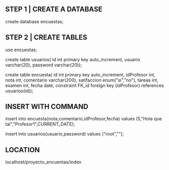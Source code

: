 ## STEP 1 | CREATE A DATABASE
create database encuestas;

## STEP 2 | CREATE TABLES
use encuestas;

create table usuarios(
id int primary key auto_increment,
usuario varchar(20),
password varchar(20));

create table encuesta(
id int primary key auto_increment,
idProfesor int,
nota int,
comentario varchar(200),
satifaccion enum("si","no"),
tareas int,
examen int,
fecha date,
constraint FK_id foreign key (idProfesor) references usuarios(id));


## INSERT WITH COMMAND
insert into encuesta(nota,comentario,idProfesor,fecha) values (5,"Hola que tal","Profesor1",CURRENT_DATE);

insert into usuarios(usuario,password) values ("root","");

## LOCATION
localhost/proyecto_encuentas/index
